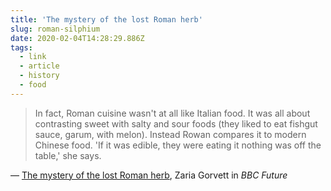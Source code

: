 ```yaml
---
title: 'The mystery of the lost Roman herb'
slug: roman-silphium
date: 2020-02-04T14:28:29.886Z
tags:
  - link
  - article
  - history
  - food
---
```


> In fact, Roman cuisine wasn't at all like Italian food. It was all about contrasting sweet with salty and sour foods (they liked to eat fishgut sauce, garum, with melon). Instead Rowan compares it to modern Chinese food. 'If it was edible, they were eating it  nothing was off the table,' she says.

&mdash; [The mystery of the lost Roman herb](https://www.bbc.com/future/article/20170907-the-mystery-of-the-lost-roman-herb), Zaria Gorvett in _BBC Future_